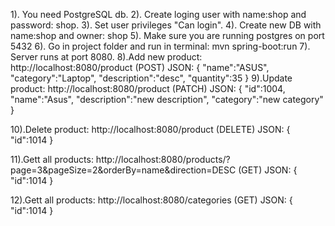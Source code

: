 1). You need PostgreSQL db.
2). Create loging user with name:shop and password: shop.
3). Set user privileges "Can login".
4). Create new DB with name:shop and owner: shop
5). Make sure you are running postgres on port 5432
6). Go in project folder and run in terminal: mvn spring-boot:run
7). Server runs at port 8080.
8).Add new product: http://localhost:8080/product (POST)
  JSON: 
  {
    "name":"ASUS",
    "category":"Laptop",
    "description":"desc",
    "quantity":35
  }
9).Update product: http://localhost:8080/product (PATCH)
  JSON: 
  {
      "id":1004,
      "name":"Asus",
      "description":"new description",
      "category":"new category"
  }

10).Delete product: http://localhost:8080/product (DELETE)
  JSON: 
  {
      "id":1014
  }
  
11).Gett all products: http://localhost:8080/products/?page=3&pageSize=2&orderBy=name&direction=DESC (GET)
  JSON: 
  {
      "id":1014
  }
  
12).Gett all products: http://localhost:8080/categories (GET)
  JSON: 
  {
      "id":1014
  }
  
  
